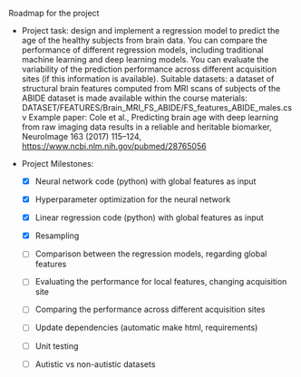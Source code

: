 Roadmap for the project

* Project task:
  design and implement a regression model to predict the age of the healthy subjects from brain data. You can compare the performance of different regression models, including traditional machine learning and deep learning models. You can evaluate the variability of the prediction performance across different acquisition sites (if this information is available). Suitable datasets: a dataset of structural brain features computed from MRI scans of subjects of the ABIDE dataset is made available within the course materials: DATASET/FEATURES/Brain_MRI_FS_ABIDE/FS_features_ABIDE_males.csv
Example paper: Cole et al., Predicting brain age with deep learning from raw imaging data results in a reliable and heritable biomarker, NeuroImage 163 (2017) 115–124, https://www.ncbi.nlm.nih.gov/pubmed/28765056     

* Project Milestones:
  - [x] Neural network code (python) with global features as input
  - [x] Hyperparameter optimization for the neural network
  - [x] Linear regression code (python) with global features as input
  - [x] Resampling
  - [ ] Comparison between the regression models, regarding global features
  - [ ] Evaluating the performance for local features, changing acquisition site
  - [ ] Comparing the performance across different acquisition sites
  - [ ] Update dependencies (automatic make html, requirements)
  - [ ] Unit testing
  - [ ] Autistic vs non-autistic datasets

